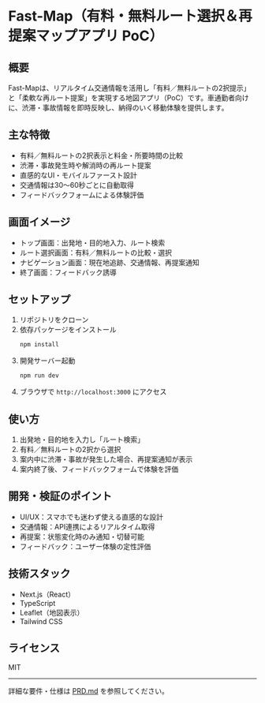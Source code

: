 # Fast-Map（有料・無料ルート選択＆再提案マップアプリ PoC）

## 概要

Fast-Mapは、リアルタイム交通情報を活用し「有料／無料ルートの2択提示」と「柔軟な再ルート提案」を実現する地図アプリ（PoC）です。車通勤者向けに、渋滞・事故情報を即時反映し、納得のいく移動体験を提供します。

## 主な特徴
- 有料／無料ルートの2択表示と料金・所要時間の比較
- 渋滞・事故発生時や解消時の再ルート提案
- 直感的なUI・モバイルファースト設計
- 交通情報は30〜60秒ごとに自動取得
- フィードバックフォームによる体験評価

## 画面イメージ
- トップ画面：出発地・目的地入力、ルート検索
- ルート選択画面：有料／無料ルートの比較・選択
- ナビゲーション画面：現在地追跡、交通情報、再提案通知
- 終了画面：フィードバック誘導

## セットアップ

1. リポジトリをクローン
2. 依存パッケージをインストール
   ```sh
   npm install
   ```
3. 開発サーバー起動
   ```sh
   npm run dev
   ```
4. ブラウザで `http://localhost:3000` にアクセス

## 使い方
1. 出発地・目的地を入力し「ルート検索」
2. 有料／無料ルートの2択から選択
3. 案内中に渋滞・事故が発生した場合、再提案通知が表示
4. 案内終了後、フィードバックフォームで体験を評価

## 開発・検証のポイント
- UI/UX：スマホでも迷わず使える直感的な設計
- 交通情報：API連携によるリアルタイム取得
- 再提案：状態変化時のみ通知・切替可能
- フィードバック：ユーザー体験の定性評価

## 技術スタック
- Next.js（React）
- TypeScript
- Leaflet（地図表示）
- Tailwind CSS

## ライセンス
MIT

---

詳細な要件・仕様は [PRD.md](./PRD.md) を参照してください。
